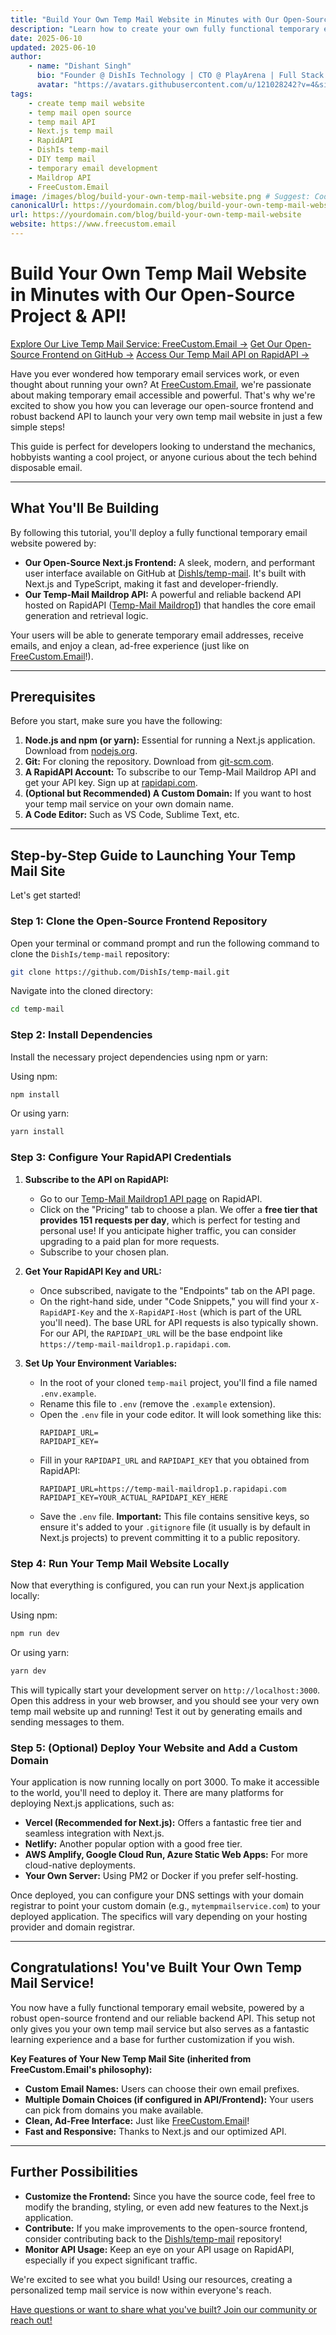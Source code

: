 ```yaml
---
title: "Build Your Own Temp Mail Website in Minutes with Our Open-Source Project & API!"
description: "Learn how to create your own fully functional temporary email website using our open-source Next.js frontend (DishIs/temp-mail on GitHub) and the powerful Temp-Mail Maildrop API on RapidAPI. Step-by-step guide included!"
date: 2025-06-10
updated: 2025-06-10
author:
    - name: "Dishant Singh"
      bio: "Founder @ DishIs Technology | CTO @ PlayArena | Full Stack & Python Developer | ML/ DL Developer | Problem Solver | Math & Science Teacher"
      avatar: "https://avatars.githubusercontent.com/u/121028242?v=4&size=64"
tags:
    - create temp mail website
    - temp mail open source
    - temp mail API
    - Next.js temp mail
    - RapidAPI
    - DishIs temp-mail
    - DIY temp mail
    - temporary email development
    - Maildrop API
    - FreeCustom.Email
image: /images/blog/build-your-own-temp-mail-website.png # Suggest: Code editor, GitHub logo, RapidAPI logo, network connections
canonicalUrl: https://yourdomain.com/blog/build-your-own-temp-mail-website
url: https://yourdomain.com/blog/build-your-own-temp-mail-website
website: https://www.freecustom.email
---
```


# Build Your Own Temp Mail Website in Minutes with Our Open-Source Project & API!

[Explore Our Live Temp Mail Service: FreeCustom.Email &rarr;](https://www.freecustom.email)
[Get Our Open-Source Frontend on GitHub &rarr;](https://github.com/DishIs/temp-mail)
[Access Our Temp Mail API on RapidAPI &rarr;](https://rapidapi.com/dishis-technologies-maildrop/api/temp-mail-maildrop1)

Have you ever wondered how temporary email services work, or even thought about running your own? At [FreeCustom.Email](https://www.freecustom.email), we're passionate about making temporary email accessible and powerful. That's why we're excited to show you how you can leverage our open-source frontend and robust backend API to launch your very own temp mail website in just a few simple steps!

This guide is perfect for developers looking to understand the mechanics, hobbyists wanting a cool project, or anyone curious about the tech behind disposable email.

---

## What You'll Be Building

By following this tutorial, you'll deploy a fully functional temporary email website powered by:

*   **Our Open-Source Next.js Frontend:** A sleek, modern, and performant user interface available on GitHub at [DishIs/temp-mail](https://github.com/DishIs/temp-mail). It's built with Next.js and TypeScript, making it fast and developer-friendly.
*   **Our Temp-Mail Maildrop API:** A powerful and reliable backend API hosted on RapidAPI ([Temp-Mail Maildrop1](https://rapidapi.com/dishis-technologies-maildrop/api/temp-mail-maildrop1)) that handles the core email generation and retrieval logic.

Your users will be able to generate temporary email addresses, receive emails, and enjoy a clean, ad-free experience (just like on [FreeCustom.Email](https://www.freecustom.email)!).

---

## Prerequisites

Before you start, make sure you have the following:

1.  **Node.js and npm (or yarn):** Essential for running a Next.js application. Download from [nodejs.org](https://nodejs.org/).
2.  **Git:** For cloning the repository. Download from [git-scm.com](https://git-scm.com/).
3.  **A RapidAPI Account:** To subscribe to our Temp-Mail Maildrop API and get your API key. Sign up at [rapidapi.com](https://rapidapi.com/).
4.  **(Optional but Recommended) A Custom Domain:** If you want to host your temp mail service on your own domain name.
5.  **A Code Editor:** Such as VS Code, Sublime Text, etc.

---

## Step-by-Step Guide to Launching Your Temp Mail Site

Let's get started!

### Step 1: Clone the Open-Source Frontend Repository

Open your terminal or command prompt and run the following command to clone the `DishIs/temp-mail` repository:

```bash
git clone https://github.com/DishIs/temp-mail.git
```

Navigate into the cloned directory:

```bash
cd temp-mail
```

### Step 2: Install Dependencies

Install the necessary project dependencies using npm or yarn:

Using npm:
```bash
npm install
```

Or using yarn:
```bash
yarn install
```

### Step 3: Configure Your RapidAPI Credentials

1.  **Subscribe to the API on RapidAPI:**
    *   Go to our [Temp-Mail Maildrop1 API page](https://rapidapi.com/dishis-technologies-maildrop/api/temp-mail-maildrop1) on RapidAPI.
    *   Click on the "Pricing" tab to choose a plan. We offer a **free tier that provides 151 requests per day**, which is perfect for testing and personal use! If you anticipate higher traffic, you can consider upgrading to a paid plan for more requests.
    *   Subscribe to your chosen plan.

2.  **Get Your RapidAPI Key and URL:**
    *   Once subscribed, navigate to the "Endpoints" tab on the API page.
    *   On the right-hand side, under "Code Snippets," you will find your `X-RapidAPI-Key` and the `X-RapidAPI-Host` (which is part of the URL you'll need). The base URL for API requests is also typically shown. For our API, the `RAPIDAPI_URL` will be the base endpoint like `https://temp-mail-maildrop1.p.rapidapi.com`.

3.  **Set Up Your Environment Variables:**
    *   In the root of your cloned `temp-mail` project, you'll find a file named `.env.example`.
    *   Rename this file to `.env` (remove the `.example` extension).
    *   Open the `.env` file in your code editor. It will look something like this:
        ```
        RAPIDAPI_URL=
        RAPIDAPI_KEY=
        ```
    *   Fill in your `RAPIDAPI_URL` and `RAPIDAPI_KEY` that you obtained from RapidAPI:
        ```
        RAPIDAPI_URL=https://temp-mail-maildrop1.p.rapidapi.com
        RAPIDAPI_KEY=YOUR_ACTUAL_RAPIDAPI_KEY_HERE
        ```
    *   Save the `.env` file. **Important:** This file contains sensitive keys, so ensure it's added to your `.gitignore` file (it usually is by default in Next.js projects) to prevent committing it to a public repository.

### Step 4: Run Your Temp Mail Website Locally

Now that everything is configured, you can run your Next.js application locally:

Using npm:
```bash
npm run dev
```

Or using yarn:
```bash
yarn dev
```

This will typically start your development server on `http://localhost:3000`. Open this address in your web browser, and you should see your very own temp mail website up and running! Test it out by generating emails and sending messages to them.

### Step 5: (Optional) Deploy Your Website and Add a Custom Domain

Your application is now running locally on port 3000. To make it accessible to the world, you'll need to deploy it. There are many platforms for deploying Next.js applications, such as:

*   **Vercel (Recommended for Next.js):** Offers a fantastic free tier and seamless integration with Next.js.
*   **Netlify:** Another popular option with a good free tier.
*   **AWS Amplify, Google Cloud Run, Azure Static Web Apps:** For more cloud-native deployments.
*   **Your Own Server:** Using PM2 or Docker if you prefer self-hosting.

Once deployed, you can configure your DNS settings with your domain registrar to point your custom domain (e.g., `mytempmailservice.com`) to your deployed application. The specifics will vary depending on your hosting provider and domain registrar.

---

## Congratulations! You've Built Your Own Temp Mail Service!

You now have a fully functional temporary email website, powered by a robust open-source frontend and our reliable backend API. This setup not only gives you your own temp mail service but also serves as a fantastic learning experience and a base for further customization if you wish.

**Key Features of Your New Temp Mail Site (inherited from FreeCustom.Email's philosophy):**

*   **Custom Email Names:** Users can choose their own email prefixes.
*   **Multiple Domain Choices (if configured in API/Frontend):** Your users can pick from domains you make available.
*   **Clean, Ad-Free Interface:** Just like [FreeCustom.Email](https://www.freecustom.email)!
*   **Fast and Responsive:** Thanks to Next.js and our optimized API.

---

## Further Possibilities

*   **Customize the Frontend:** Since you have the source code, feel free to modify the branding, styling, or even add new features to the Next.js application.
*   **Contribute:** If you make improvements to the open-source frontend, consider contributing back to the [DishIs/temp-mail](https://github.com/DishIs/temp-mail) repository!
*   **Monitor API Usage:** Keep an eye on your API usage on RapidAPI, especially if you expect significant traffic.

We're excited to see what you build! Using our resources, creating a personalized temp mail service is now within everyone's reach.

[Have questions or want to share what you've built? Join our community or reach out!](https://rapidapi.com/dishis-technologies-maildrop/api/temp-mail-maildrop1/discussions) <!-- Link to your community/contact -->